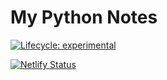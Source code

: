 # My Python Notes

<!-- badges: start -->

[![Lifecycle: experimental](https://img.shields.io/badge/lifecycle-experimental-orange.svg)](https://lifecycle.r-lib.org/articles/stages.html#experimental)

[![Netlify Status](https://api.netlify.com/api/v1/badges/f05e8d2c-c255-4123-8465-db11588ea171/deploy-status)](https://app.netlify.com/sites/py-cheatsheet-book/deploys)

<!-- badges: end -->
